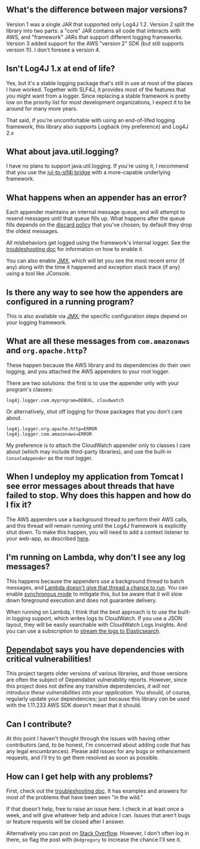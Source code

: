 ## What's the difference between major versions?

  Version 1 was a single JAR that supported only Log4J 1.2. Version 2 split the library
  into two parts: a "core" JAR contains all code that interacts with AWS, and "framework"
  JARs that support different logging frameworks. Version 3 added support for the AWS
  "version 2" SDK (but still supports version 1!). I don't foresee a version 4.


## Isn't Log4J 1.x at end of life?

  Yes, but it's a stable logging package that's still in use at most of the places I
  have worked. Together with SLF4J, it provides most of the features that you might
  want from a logger. Since replacing a stable framework is pretty low on the priority
  list for most development organizations, I expect it to be around for many more years.

  That said, if you're uncomfortable with using an end-of-lifed logging framework, this
  library also supports Logback (my preference) and Log4J 2.x

## What about java.util.logging?

  I have no plans to support java.util.logging. If you're using it, I recommend that you
  use the [jul-to-slf4j bridge](https://www.slf4j.org/legacy.html) with a more-capable
  underlying framework.


## What happens when an appender has an error?

  Each appender maintains an internal message queue, and will attempt to resend messages
  until that queue fills up. What happens after the queue fills depends on the [discard
  policy](docs/design.md#message-discard) that you've chosen; by default they drop the
  oldest messages.

  All misbehaviors get logged using the framework's internal logger. See the [troubleshooting
  doc](docs/troubleshooting.md) for information on how to enable it.

  You can also enable [JMX](docs/jmx.md), which will let you see the most recent error (if
  any) along with the time it happened and exception stack trace (if any) using a tool like
  JConsole.


## Is there any way to see how the appenders are configured in a running program?

  This is also available via [JMX](docs/jmx.md); the specific configuration steps
  depend on your logging framework.


## What are all these messages from `com.amazonaws` and `org.apache.http`?

  These happen because the AWS library and its dependencies do their own logging, and
  you attached the AWS appenders to your root logger.

  There are two solutions: the first is to use the appender only with your program's
  classes:

  ```
  log4j.logger.com.myprogram=DEBUG, cloudwatch
  ```

  Or alternatively, shut off logging for those packages that you don't care about.

  ```
  log4j.logger.org.apache.http=ERROR
  log4j.logger.com.amazonaws=ERROR
  ```

  My preference is to attach the CloudWatch appender only to classes I care about (which
  may include third-party libraries), and use the built-in `ConsoleAppender` as the root
  logger.


## When I undeploy my application from Tomcat I see error messages about threads that have failed to stop. Why does this happen and how do I fix it?

   The AWS appenders use a background thread to perform their AWS calls, and this thread
   will remain running until the Log4J framework is explicitly shut down. To make this
   happen, you will need to add a context listener to your web-app, as described
   [here](docs/tomcat.md).


## I'm running on Lambda, why don't I see any log messages?

   This happens because the appenders use a background thread to batch messages, and [Lambda
   doesn't give that thread a chance to run](https://blog.kdgregory.com/2019/01/multi-threaded-programming-with-aws.html).
   You can enable [synchronous mode](docs/design.md#synchronous-mode) to mitigate this, but
   be aware that it will slow down foreground execution and does not guarantee delivery.

   When running on Lambda, I think that the best approach is to use the built-in logging
   support, which writes logs to CloudWatch. If you use a JSON layout, they will be easily
   searchable with CloudWatch Logs Insights. And you can use a subscription to [stream the
   logs to Elasticsearch](https://blog.kdgregory.com/2019/09/streaming-cloudwatch-logs-to.html).


## [Dependabot](https://dependabot.com/) says you have dependencies with critical vulnerabilities!

   This project targets older versions of various libraries, and those versions are often the subject
   of Dependabot vulnerability reports. However, since this project does not define any transitive
   dependencies, _it will not introduce these vulnerabilities into your application._ You should, of
   course, regularly update your dependencies; just because this library _can_ be used with the
   1.11.233 AWS SDK doesn't mean that it should.


## Can I contribute?

  At this point I haven't thought through the issues with having other contributors (and,
  to be honest, I'm concerned about adding code that has any legal encumbrances). Please
  add issues for any bugs or enhancement requests, and I'll try to get them resolved as
  soon as possible.


## How can I get help with any problems?

  First, check out the [troubleshooting doc](docs/troubleshooting.md). It has examples and
  answers for most of the problems that have been seen "in the wild."

  If that doesn't help, free to raise an issue here. I check in at least once a week, and
  will give whatever help and advice I can. Issues that aren't bugs or feature requests will
  be closed after I answer.

  Alternatively you can post on [Stack Overflow](https://stackoverflow.com/). However, I don't
  often log in there, so flag the post with `@kdgregory` to increase the chance I'll see it.
